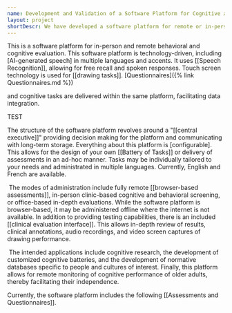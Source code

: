 ```yaml
---
name: Development and Validation of a Software Platform for Cognitive and Behavioral Assessments.
layout: project
shortDescr: We have developed a software platform for remote or in-person cognitive and behavioral assessments that incorporates speech recognition, AI generated speech and touch screen technologies. The result is a sophisticated platform for development and deployment of assessments in healthy and disease populations along with a backend interface for interpretation and assessments of participant and patient results. 
---
```

This is a software platform for in-person and remote behavioral and cognitive evaluation. This software platform is technology-driven, including [AI-generated speech] in multiple languages and accents. It uses [[Speech Recognition]], allowing for free recall and spoken responses. Touch screen technology is used for [[drawing tasks]]. [Questionnaires]({% link Questionnaires.md %})


 and cognitive tasks are delivered within the same platform, facilitating data integration. 

 TEST

The structure of the software platform revolves around a "[[central executive]]"  providing decision making for the platform and communicating with long-term storage. Everything about this platform is [configurable]. This allows for the design of your own [[Battery of Tasks]] or delivery of assessments in an ad-hoc manner. Tasks may be individually tailored to your needs and administrated in multiple languages. Currently, English and French are available.

 The modes of administration include fully remote [[browser-based assessments]], in-person clinic-based cognitive and behavioral screening, or office-based in-depth evaluations. While the software platform is browser-based, it may be administered offline where the internet is not available. In addition to providing testing capabilities, there is an included [[clinical evaluation interface]]. This allows in-depth review of results, clinical annotations, audio recordings, and video screen captures of drawing performance. 

 The intended applications include cognitive research, the development of customized cognitive batteries, and the development of normative databases specific to people and cultures of interest. Finally, this platform allows for remote monitoring of cognitive performance of older adults, thereby facilitating their independence.

Currently, the software platform includes the following [[Assessments and Questionnaires]].
